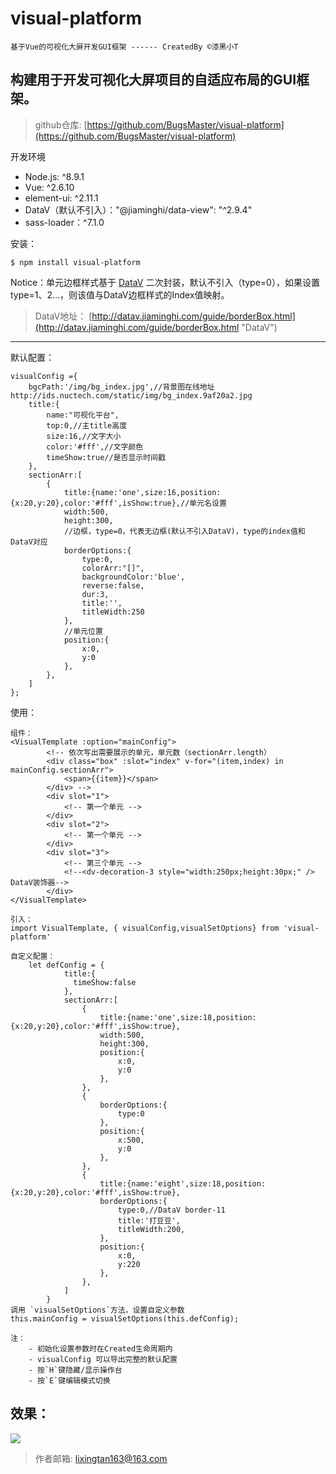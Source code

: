 # visual-platform
	基于Vue的可视化大屏开发GUI框架 ------ CreatedBy ©漆黑小T

## 构建用于开发可视化大屏项目的自适应布局的GUI框架。 ##

>github仓库: [https://github.com/BugsMaster/visual-platform](https://github.com/BugsMaster/visual-platform)

开发环境

- Node.js: ^8.9.1
- Vue: ^2.6.10
- element-ui: ^2.11.1
- DataV（默认不引入）："@jiaminghi/data-view": "^2.9.4"
- sass-loader：^7.1.0

安装：

	$ npm install visual-platform

Notice：单元边框样式基于 [DataV](http://datav.jiaminghi.com/guide/borderBox.html "DataV") 二次封装，默认不引入（type=0），如果设置type=1、2...，则该值与DataV边框样式的Index值映射。
> 
>DataV地址： [http://datav.jiaminghi.com/guide/borderBox.html](http://datav.jiaminghi.com/guide/borderBox.html "DataV")

----------

默认配置：

    visualConfig ={
	    bgcPath:'/img/bg_index.jpg',//背景图在线地址 http://ids.nuctech.com/static/img/bg_index.9af20a2.jpg
	    title:{
	        name:"可视化平台",
	        top:0,//主title高度
	        size:16,//文字大小
	        color:'#fff',//文字颜色
	        timeShow:true//是否显示时间戳
	    },
	    sectionArr:[
	        {
	           	title:{name:'one',size:16,position:{x:20,y:20},color:'#fff',isShow:true},//单元名设置
	           	width:500,
	           	height:300,
				//边框，type=0，代表无边框(默认不引入DataV)，type的index值和DataV对应
	           	borderOptions:{
	             	type:0,
	             	colorArr:"[]",
	             	backgroundColor:'blue',
	             	reverse:false,
	             	dur:3,
	             	title:'',
	             	titleWidth:250
	           	},
				//单元位置
	           	position:{
	             	x:0,
	             	y:0
	           	},
	        },
	    ]
	};


使用：

	组件：
	<VisualTemplate :option="mainConfig">
            <!-- 依次写出需要展示的单元，单元数（sectionArr.length）
            <div class="box" :slot="index" v-for="(item,index) in mainConfig.sectionArr">
                <span>{{item}}</span>   
            </div> -->
            <div slot="1">
                <!-- 第一个单元 -->
            </div>
            <div slot="2">
				<!-- 第一个单元 -->
            </div>
            <div slot="3">
				<!-- 第三个单元 -->
                <!--<dv-decoration-3 style="width:250px;height:30px;" /> DataV装饰器-->
            </div>
    </VisualTemplate>

	引入：
	import VisualTemplate, { visualConfig,visualSetOptions} from 'visual-platform'
	
	自定义配置：
		let	defConfig = {
               	title:{
                  timeShow:false  
                },
                sectionArr:[
                    {
                        title:{name:'one',size:18,position:{x:20,y:20},color:'#fff',isShow:true},
                        width:500,
                        height:300,
                        position:{
                            x:0,
                            y:0
                        },
                    },
                    {
                        borderOptions:{
                            type:0
                        },
                        position:{
                            x:500,
                            y:0
                        },
                    },
                    {
                        title:{name:'eight',size:18,position:{x:20,y:20},color:'#fff',isShow:true},
                        borderOptions:{
                            type:0,//DataV border-11
                            title:'打豆豆',
                            titleWidth:200,
                        },
                        position:{
                            x:0,
                            y:220
                        },
                    },
                ]
            }
	调用 `visualSetOptions`方法，设置自定义参数
	this.mainConfig = visualSetOptions(this.defConfig);
	
	注：
		- 初始化设置参数时在Created生命周期内
		- visualConfig 可以导出完整的默认配置
		- 按`H`键隐藏/显示操作台
		- 按`E`键编辑模式切换

## 效果： ##

![](https://img2020.cnblogs.com/blog/1079640/202008/1079640-20200810164306795-1780057224.png)

>作者邮箱: lixingtan163@163.com